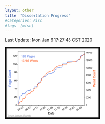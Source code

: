 ```yaml
---
layout: other
title: "Dissertation Progress"
#categories: Misc
#tags: [misc]
---
```


Last Update: Mon Jan  6 17:27:48 CST 2020

<img src="/blogimages/dissertationProgress.png" alt="" class="center" border="5" style="width:60%;"/>
